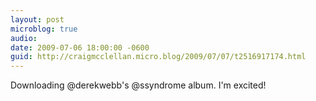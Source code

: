 ```yaml
---
layout: post
microblog: true
audio: 
date: 2009-07-06 18:00:00 -0600
guid: http://craigmcclellan.micro.blog/2009/07/07/t2516917174.html
---
```

Downloading @derekwebb's @ssyndrome album.  I'm excited!
